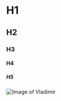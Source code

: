 # H1
## H2
### H3
#### H4
##### H5
![Image of Vladimir]([https://octodex.github.com/images/yaktocat.png](https://ddragon.leagueoflegends.com/cdn/img/champion/splash/Vladimir_2.jpg))
